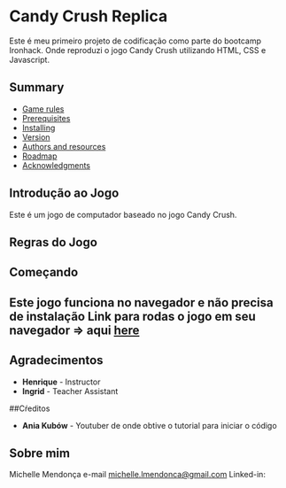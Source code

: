 # Candy Crush Replica 

Este é meu primeiro projeto de codificação como parte do bootcamp Ironhack. Onde reproduzi o jogo Candy Crush utilizando HTML, CSS e Javascript. 

## Summary 
- [Game rules](#game-rules)
- [Prerequisites](#prerequisites)
- [Installing](#installing)
- [Version](#version)
- [Authors and resources](#authors-and-resources)
- [Roadmap](#roadmap)
- [Acknowledgments](#acknowledgments)

## Introdução ao Jogo
Este é um jogo de computador baseado no jogo Candy Crush. 

## Regras do Jogo 

## Começando 
Este jogo funciona no navegador e não precisa de instalação 
Link para rodas o jogo em seu navegador => aqui  [here](https://tamisakita.github.io/othello-game-project/)
----------------------------
## Agradecimentos 
- **Henrique** - Instructor
- **Ingrid** - Teacher Assistant

##Cŕeditos 
- **Ania Kubów** - Youtuber de onde obtive o tutorial para iniciar o código

## Sobre mim 
Michelle Mendonça 
e-mail michelle.lmendonca@gmail.com
Linked-in:

